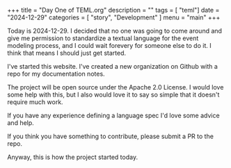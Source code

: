 +++
title = "Day One of TEML.org"
description = ""
tags = [
    "teml"]
date = "2024-12-29"
categories = [
    "story",
    "Development"
]
menu = "main"
+++

Today is 2024-12-29. I decided that no one was going to come around and give me permission to standardize a textual language for the event modeling process, and I could wait forevery for someone else to do it. I think that means I should just get started.

I've started this website. I've created a new organization on Github with a repo for my documentation notes.

The project will be open source under the Apache 2.0 License. I would love some help with this, but I also would love it to say so simple that it doesn't require much work.

If you have any experience defining a language spec I'd love some advice and help.

If you think you have something to contribute, please submit a PR to the repo.

Anyway, this is how the project started today.
